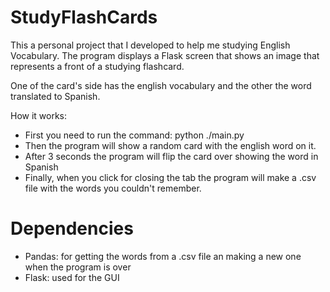 # StudyFlashCards

This a personal project that I developed to help me studying English Vocabulary. The program displays a Flask screen that shows an image that represents a front of a studying flashcard. 

One of the card's side has the english vocabulary and the other the word translated to Spanish.

How it works:

- First you need to run the command: python ./main.py
- Then the program will show a random card with the english word on it.
- After 3 seconds the program will flip the card over showing the word in Spanish
- Finally, when you click for closing the tab the program will make a .csv file with the words you couldn't remember.

# Dependencies
- Pandas: for getting the words from a .csv file an making a new one when the program is over
- Flask: used for the GUI
 
